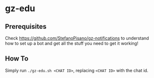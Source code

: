 # gz-edu

## Prerequisites
Check https://github.com/StefanoPisano/gz-notifications to understand how to set up a bot and get all the stuff you need to get it working!

## How To
Simply run `./gz-edu.sh <CHAT ID>`, replacing `<CHAT ID>` with the chat id.

